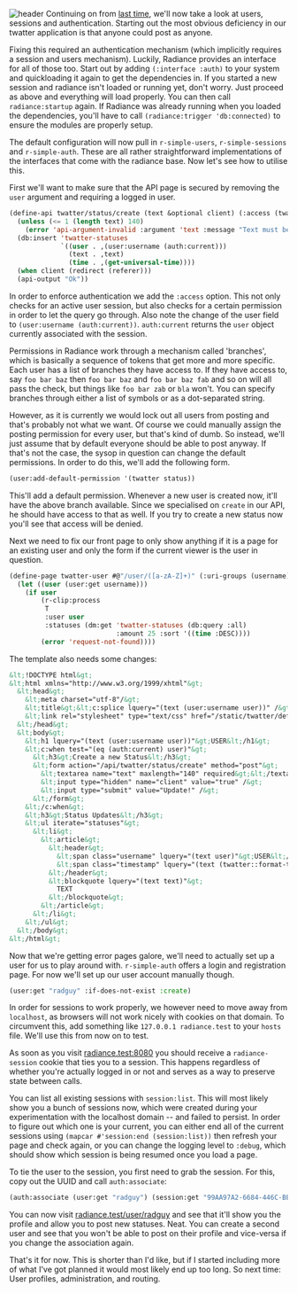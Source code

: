 ![header](http://shinmera.tymoon.eu/public/46115712_p9.jpg)
Continuing on from [last time](http://blog.tymoon.eu/article/292), we'll now take a look at users, sessions and authentication. Starting out the most obvious deficiency in our twatter application is that anyone could post as anyone.

Fixing this required an authentication mechanism (which implicitly requires a session and users mechanism). Luckily, Radiance provides an interface for all of those too. Start out by adding `(:interface :auth)` to your system and quickloading it again to get the dependencies in. If you started a new session and radiance isn't loaded or running yet, don't worry. Just proceed as above and everything will load properly. You can then call `radiance:startup` again. If Radiance was already running when you loaded the dependencies, you'll have to call `(radiance:trigger 'db:connected)` to ensure the modules are properly setup.

The default configuration will now pull in `r-simple-users`, `r-simple-sessions` and `r-simple-auth`. These are all rather straightforward implementations of the interfaces that come with the radiance base. Now let's see how to utilise this.

First we'll want to make sure that the API page is secured by removing the `user` argument and requiring a logged in user.

```commonlisp
(define-api twatter/status/create (text &optional client) (:access (twatter status create))
  (unless (<= 1 (length text) 140)
    (error 'api-argument-invalid :argument 'text :message "Text must be between 1 and 140 characters."))
  (db:insert 'twatter-statuses
             `((user . ,(user:username (auth:current)))
               (text . ,text)
               (time . ,(get-universal-time))))
  (when client (redirect (referer)))
  (api-output "Ok"))
```

In order to enforce authentication we add the `:access` option. This not only checks for an active user session, but also checks for a certain permission in order to let the query go through. Also note the change of the user field to `(user:username (auth:current))`. `auth:current` returns the `user` object currently associated with the session.

Permissions in Radiance work through a mechanism called 'branches', which is basically a sequence of tokens that get more and more specific. Each user has a list of branches they have access to. If they have access to, say `foo bar baz` then `foo bar baz` and `foo bar baz fab` and so on will all pass the check, but things like `foo bar zab` or `bla` won't. You can specify branches through either a list of symbols or as a dot-separated string.

However, as it is currently we would lock out all users from posting and that's probably not what we want. Of course we could manually assign the posting permission for every user, but that's kind of dumb. So instead, we'll just assume that by default everyone should be able to post anyway. If that's not the case, the sysop in question can change the default permissions. In order to do this, we'll add the following form.

```commonlisp
(user:add-default-permission '(twatter status))
```

This'll add a default permission. Whenever a new user is created now, it'll have the above branch available. Since we specialised on `create` in our API, he should have access to that as well. If you try to create a new status now you'll see that access will be denied.

Next we need to fix our front page to only show anything if it is a page for an existing user and only the form if the current viewer is the user in question.

```commonlisp
(define-page twatter-user #@"/user/([a-zA-Z]+)" (:uri-groups (username) :lquery (template "user.ctml"))
  (let ((user (user:get username)))
    (if user
        (r-clip:process
         T
         :user user
         :statuses (dm:get 'twatter-statuses (db:query :all)
                           :amount 25 :sort '((time :DESC))))
        (error 'request-not-found))))
```

The template also needs some changes:

```html
&lt;!DOCTYPE html&gt;
&lt;html xmlns="http://www.w3.org/1999/xhtml"&gt;
  &lt;head&gt;
    &lt;meta charset="utf-8"/&gt;
    &lt;title&gt;&lt;c:splice lquery="(text (user:username user))" /&gt; - Twatter Profile&lt;/title&gt;
    &lt;link rel="stylesheet" type="text/css" href="/static/twatter/default.css" /&gt;
  &lt;/head&gt;
  &lt;body&gt;
    &lt;h1 lquery="(text (user:username user))"&gt;USER&lt;/h1&gt;
    &lt;c:when test="(eq (auth:current) user)"&gt;
      &lt;h3&gt;Create a new Status&lt;/h3&gt;
      &lt;form action="/api/twatter/status/create" method="post"&gt;
        &lt;textarea name="text" maxlength="140" required&gt;&lt;/textarea&gt;
        &lt;input type="hidden" name="client" value="true" /&gt;
        &lt;input type="submit" value="Update!" /&gt;
      &lt;/form&gt;
    &lt;/c:when&gt;
    &lt;h3&gt;Status Updates&lt;/h3&gt;
    &lt;ul iterate="statuses"&gt;
      &lt;li&gt;
        &lt;article&gt;
          &lt;header&gt;
            &lt;span class="username" lquery="(text user)"&gt;USER&lt;/span&gt;
            &lt;span class="timestamp" lquery="(text (twatter::format-time time))"&gt;1900-01-01 00:00:00&lt;/span&gt;
          &lt;/header&gt;
          &lt;blockquote lquery="(text text)"&gt;
            TEXT
          &lt;/blockquote&gt;
        &lt;/article&gt;
      &lt;/li&gt;
    &lt;/ul&gt;
  &lt;/body&gt;
&lt;/html&gt;
```

Now that we're getting error pages galore, we'll need to actually set up a user for us to play around with. `r-simple-auth` offers a login and registration page. For now we'll set up our user account manually though.

```commonlisp
(user:get "radguy" :if-does-not-exist :create)
```

In order for sessions to work properly, we however need to move away from `localhost`, as browsers will not work nicely with cookies on that domain. To circumvent this, add something like `127.0.0.1 radiance.test` to your `hosts` file. We'll use this from now on to test. 

As soon as you visit [radiance.test:8080](http://radiance.test:8080) you should receive a `radiance-session` cookie that ties you to a session. This happens regardless of whether you're actually logged in or not and serves as a way to preserve state between calls. 

You can list all existing sessions with `session:list`. This will most likely show you a bunch of sessions now, which were created during your experimentation with the localhost domain -- and failed to persist. In order to figure out which one is your current, you can either end all of the current sessions using `(mapcar #'session:end (session:list))` then refresh your page and check again, or you can change the logging level to `:debug`, which should show which session is being resumed once you load a page.

To tie the user to the session, you first need to grab the session. For this, copy out the UUID and call `auth:associate`:

```commonlisp
(auth:associate (user:get "radguy") (session:get "99AA97A2-6684-446C-BEDF-39FF2507B20A"))
```

You can now visit [radiance.test/user/radguy](http://radiance.test:8080/user/radguy) and see that it'll show you the profile and allow you to post new statuses. Neat. You can create a second user and see that you won't be able to post on their profile and vice-versa if you change the association again.

That's it for now. This is shorter than I'd like, but if I started including more of what I've got planned it would most likely end up too long. So next time: User profiles, administration, and routing.
